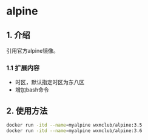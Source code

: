# alpine

## 1. 介绍

引用官方alpine镜像。

### 1.1 扩展内容

* 时区，默认指定时区为东八区
* 增加bash命令

## 2. 使用方法

```bash
docker run -itd --name=myalpine wxmclub/alpine:3.5
docker run -itd --name=myalpine wxmclub/alpine:3.6
```
